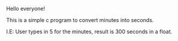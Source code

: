 Hello everyone!

This is a simple c program to convert minutes into seconds. 

I.E: User types in 5 for the minutes, result is 300 seconds in a float. 
